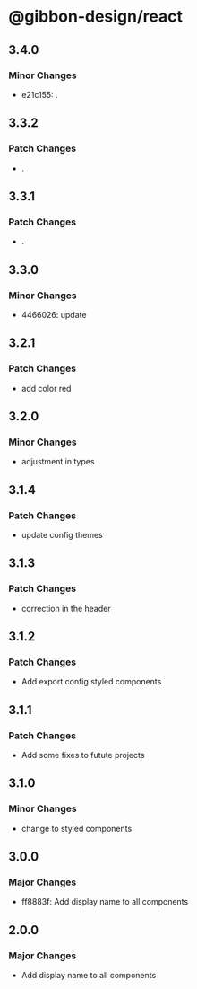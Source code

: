 # @gibbon-design/react

## 3.4.0

### Minor Changes

- e21c155: .

## 3.3.2

### Patch Changes

- .

## 3.3.1

### Patch Changes

- .

## 3.3.0

### Minor Changes

- 4466026: update

## 3.2.1

### Patch Changes

- add color red

## 3.2.0

### Minor Changes

- adjustment in types

## 3.1.4

### Patch Changes

- update config themes

## 3.1.3

### Patch Changes

- correction in the header

## 3.1.2

### Patch Changes

- Add export config styled components

## 3.1.1

### Patch Changes

- Add some fixes to futute projects

## 3.1.0

### Minor Changes

- change to styled components

## 3.0.0

### Major Changes

- ff8883f: Add display name to all components

## 2.0.0

### Major Changes

- Add display name to all components
